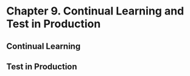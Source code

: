 # Chapter 9. Continual Learning and Test in Production

## Continual Learning

## Test in Production
